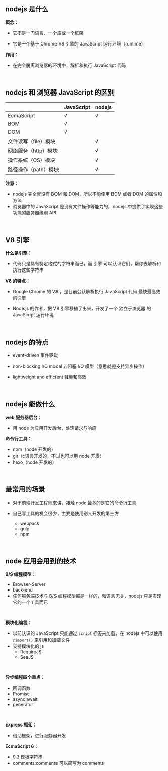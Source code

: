 ## nodejs 是什么

**概念：**

- 它不是一门语言、一个库或一个框架

- 它是一个基于 Chrome V8 引擎的 JavaScript 运行环境（runtime）

**作用：**

- 在完全脱离浏览器的环境中，解析和执行 JavaScript 代码



<br/>



## nodejs 和 浏览器 JavaScript 的区别

|                      | JavaScript | nodejs |
| -------------------- | ---------- | ------ |
| EcmaScript           | √          | √      |
| BOM                  | √          |        |
| DOM                  | √          |        |
| 文件读写（file）模块 |            | √      |
| 网络服务（http）模块 |            | √      |
| 操作系统（OS）模块   |            | √      |
| 路径操作（path）模块 |            | √      |

**注意：**

- nodejs 完全就没有 BOM 和 DOM，所以不能使用 BOM 或者 DOM 的属性和方法
- 浏览器中的 JavaScript 是没有文件操作等能力的，nodejs 中提供了实现这些功能的服务器级别 API



<br/>



## V8 引擎

**什么是引擎：**

- 代码只是具有特定格式的字符串而已。而 引擎 可以认识它们，帮你去解析和执行这些字符串



**V8 的特点：**

- Google Chrome 的 V8 ，是目前公认解析执行 JavaScript 代码 最快最高效 的引擎

- Node.js 的作者，把 V8 引擎移植了出来，开发了一个 独立于浏览器 的 JavaScript 运行环境



<br/>



## nodejs 的特点

- event-driven 事件驱动

- non-blocking I/O model 非阻塞 I/O 模型（意思就是支持异步操作）

- lightweight and efficient 轻量和高效



<br/>



## nodejs 能做什么

**web 服务器后台：**

- 用 node 为应用开发后台，处理请求与响应



**命令行工具：**

- npm（node 开发的）
- git（c语言开发的，不过也可以用 node 开发）
- hexo（node 开发的）



<br/>



## 最常用的场景

- 对于前端开发工程师来讲，接触 node 最多的是它的命令行工具

- 自己写工具的机会很少，主要是使用别人开发的第三方
  - webpack
  - gulp
  - npm



<br/>



## node 应用会用到的技术

**B/S 编程模型：**

- Browser-Server
- back-end
- 任何服务端技术与 B/S 编程模型都是一样的，和语言无关，nodejs 只是实现它的一个工具而已



<br/>



**模块化编程：**

- 以前认识的 JavaScript 只能通过 `script` 标签来加载，在 nodejs 中可以使用 `@import()` 来引用和加载文件
- 支持模块化的 js
  - RequireJS
  - SeaJS



<br/>



**异步编程四个重点：**

- 回调函数
- Promise
- async await
- generator



<br/>



**Express 框架：**

- 借助框架，进行服务器开发



**EcmaScript 6：**

- 9.3 模板字符串
- comments:comments 可以简写为 comments



